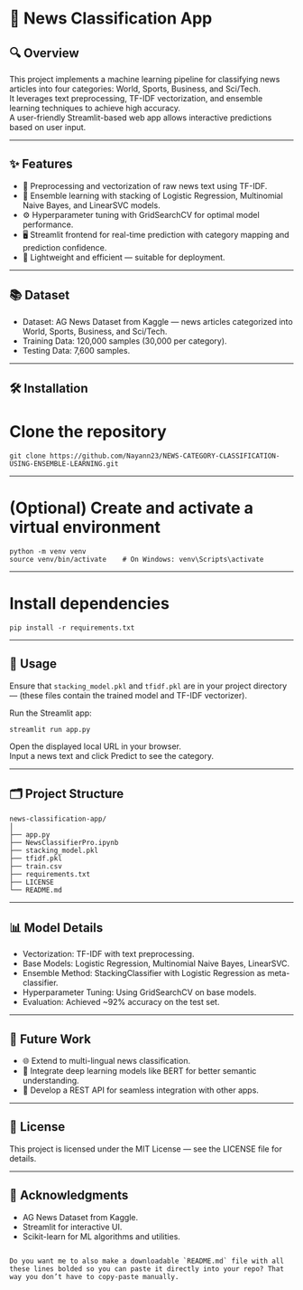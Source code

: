 # 📰 News Classification App

## 🔍 Overview

This project implements a machine learning pipeline for classifying news articles into four categories: World, Sports, Business, and Sci/Tech.  
It leverages text preprocessing, TF-IDF vectorization, and ensemble learning techniques to achieve high accuracy.  
A user-friendly Streamlit-based web app allows interactive predictions based on user input.

---

## ✨ Features

- 🧹 Preprocessing and vectorization of raw news text using TF-IDF.  
- 🤖 Ensemble learning with stacking of Logistic Regression, Multinomial Naive Bayes, and LinearSVC models.  
- ⚙️ Hyperparameter tuning with GridSearchCV for optimal model performance.  
- 🖥️ Streamlit frontend for real-time prediction with category mapping and prediction confidence.  
- 🚀 Lightweight and efficient — suitable for deployment.

---

## 📚 Dataset

- Dataset: AG News Dataset from Kaggle — news articles categorized into World, Sports, Business, and Sci/Tech.  
- Training Data: 120,000 samples (30,000 per category).  
- Testing Data: 7,600 samples.

---

## 🛠️ Installation


# Clone the repository
```
git clone https://github.com/Nayann23/NEWS-CATEGORY-CLASSIFICATION-USING-ENSEMBLE-LEARNING.git
```
---
# (Optional) Create and activate a virtual environment
```
python -m venv venv  
source venv/bin/activate    # On Windows: venv\Scripts\activate
```
---
# Install dependencies
```
pip install -r requirements.txt
```

---

## 🚀 Usage

Ensure that `stacking_model.pkl` and `tfidf.pkl` are in your project directory — (these files contain the trained model and TF-IDF vectorizer).  

Run the Streamlit app:

```
streamlit run app.py
```

Open the displayed local URL in your browser.  
Input a news text and click Predict to see the category.

---

## 🗂️ Project Structure

```
news-classification-app/  
│  
├── app.py  
├── NewsClassifierPro.ipynb  
├── stacking_model.pkl  
├── tfidf.pkl  
├── train.csv  
├── requirements.txt  
├── LICENSE  
└── README.md
```

---

## 📊 Model Details

- Vectorization: TF-IDF with text preprocessing.  
- Base Models: Logistic Regression, Multinomial Naive Bayes, LinearSVC.  
- Ensemble Method: StackingClassifier with Logistic Regression as meta-classifier.  
- Hyperparameter Tuning: Using GridSearchCV on base models.  
- Evaluation: Achieved ~92% accuracy on the test set.

---

## 🔮 Future Work

- 🌐 Extend to multi-lingual news classification.  
- 🤖 Integrate deep learning models like BERT for better semantic understanding.  
- 🔗 Develop a REST API for seamless integration with other apps.

---

## 📄 License

This project is licensed under the MIT License — see the LICENSE file for details.

---

## 🙏 Acknowledgments

- AG News Dataset from Kaggle.  
- Streamlit for interactive UI.  
- Scikit-learn for ML algorithms and utilities.
```

Do you want me to also make a downloadable `README.md` file with all these lines bolded so you can paste it directly into your repo? That way you don’t have to copy-paste manually.
